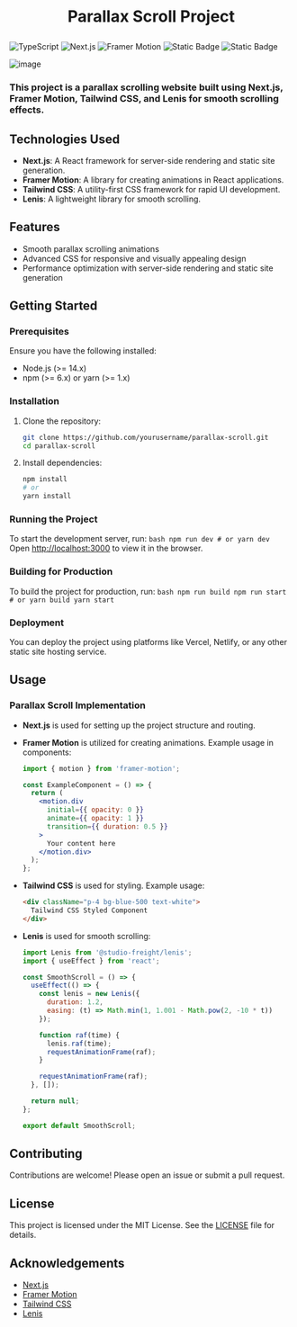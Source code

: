 # <p align="center">Parallax Scroll Project</p>

![TypeScript](https://img.shields.io/badge/TypeScript-3178C6?style=for-the-badge&logo=typescript&labelColor=black&color=3178C6)
![Next.js](https://img.shields.io/badge/Next.js-000000?style=for-the-badge&logo=next.js&labelColor=000000&color=white)
![Framer Motion](https://img.shields.io/badge/Framer_Motion-0055FF?style=for-the-badge&logo=framer&labelColor=black&color=0055FF)
![Static Badge](https://img.shields.io/badge/Tailwind%20CSS-FFFFFF?style=for-the-badge&logo=Tailwind%20CSS&labelColor=black&color=rgb(56%20189%20248))
![Static Badge](https://img.shields.io/badge/Lenis-FFFFFF?style=for-the-badge&logo=Lenis&labelColor=black&color=rgb(191%2C%2079%2C%20116))

![image](https://github.com/bbyc4kes/scroll-parallax/assets/153362892/6904e85a-5eae-435f-949f-ccc3a965f4c3)

### This project is a parallax scrolling website built using Next.js, Framer Motion, Tailwind CSS, and Lenis for smooth scrolling effects.


## Technologies Used

- **Next.js**: A React framework for server-side rendering and static site generation.
- **Framer Motion**: A library for creating animations in React applications.
- **Tailwind CSS**: A utility-first CSS framework for rapid UI development.
- **Lenis**: A lightweight library for smooth scrolling.

## Features

- Smooth parallax scrolling animations
- Advanced CSS for responsive and visually appealing design
- Performance optimization with server-side rendering and static site generation

## Getting Started

### Prerequisites

Ensure you have the following installed:

- Node.js (>= 14.x)
- npm (>= 6.x) or yarn (>= 1.x)

### Installation

1. Clone the repository:
    ```bash
    git clone https://github.com/yourusername/parallax-scroll.git
    cd parallax-scroll
    ```

2. Install dependencies:
    ```bash
    npm install
    # or
    yarn install
    ```

### Running the Project

To start the development server, run:
    ```bash
    npm run dev
    # or
    yarn dev
    ```
Open [http://localhost:3000](http://localhost:3000) to view it in the browser.

### Building for Production

To build the project for production, run:
    ```bash
    npm run build
    npm run start
    # or
    yarn build
    yarn start
    ```

### Deployment

You can deploy the project using platforms like Vercel, Netlify, or any other static site hosting service.

## Usage

### Parallax Scroll Implementation

- **Next.js** is used for setting up the project structure and routing.
- **Framer Motion** is utilized for creating animations. Example usage in components:
    ```jsx
    import { motion } from 'framer-motion';

    const ExampleComponent = () => {
      return (
        <motion.div
          initial={{ opacity: 0 }}
          animate={{ opacity: 1 }}
          transition={{ duration: 0.5 }}
        >
          Your content here
        </motion.div>
      );
    };
    ```

- **Tailwind CSS** is used for styling. Example usage:
    ```html
    <div className="p-4 bg-blue-500 text-white">
      Tailwind CSS Styled Component
    </div>
    ```

- **Lenis** is used for smooth scrolling:
    ```jsx
    import Lenis from '@studio-freight/lenis';
    import { useEffect } from 'react';

    const SmoothScroll = () => {
      useEffect(() => {
        const lenis = new Lenis({
          duration: 1.2,
          easing: (t) => Math.min(1, 1.001 - Math.pow(2, -10 * t))
        });

        function raf(time) {
          lenis.raf(time);
          requestAnimationFrame(raf);
        }

        requestAnimationFrame(raf);
      }, []);

      return null;
    };

    export default SmoothScroll;
    ```

## Contributing

Contributions are welcome! Please open an issue or submit a pull request.

## License

This project is licensed under the MIT License. See the [LICENSE](LICENSE) file for details.

## Acknowledgements

- [Next.js](https://nextjs.org/)
- [Framer Motion](https://www.framer.com/motion/)
- [Tailwind CSS](https://tailwindcss.com/)
- [Lenis](https://github.com/studio-freight/lenis)
